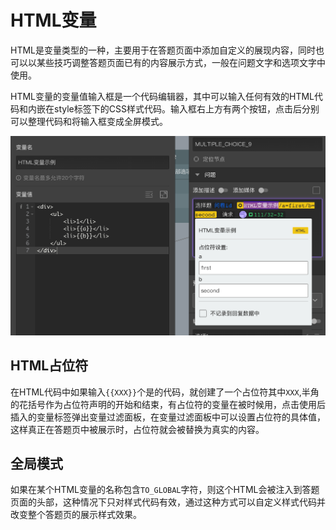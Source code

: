 # HTML变量

HTML是变量类型的一种，主要用于在答题页面中添加自定义的展现内容，同时也可以以某些技巧调整答题页面已有的内容展示方式，一般在问题文字和选项文字中使用。

HTML变量的变量值输入框是一个代码编辑器，其中可以输入任何有效的HTML代码和内嵌在style标签下的CSS样式代码。输入框右上方有两个按钮，点击后分别可以整理代码和将输入框变成全屏模式。

<img src='./images/html-type.png'>

## HTML占位符

在HTML代码中如果输入`{{XXX}}`个是的代码，就创建了一个占位符其中`XXX`,半角的花括号作为占位符声明的开始和结束，有占位符的变量在被时候用，点击使用后插入的变量标签弹出变量过滤面板，在变量过滤面板中可以设置占位符的具体值，这样真正在答题页中被展示时，占位符就会被替换为真实的内容。

## 全局模式

如果在某个HTML变量的名称包含`TO_GLOBAL`字符，则这个HTML会被注入到答题页面的头部，这种情况下只对样式代码有效，通过这种方式可以自定义样式代码并改变整个答题页的展示样式效果。


